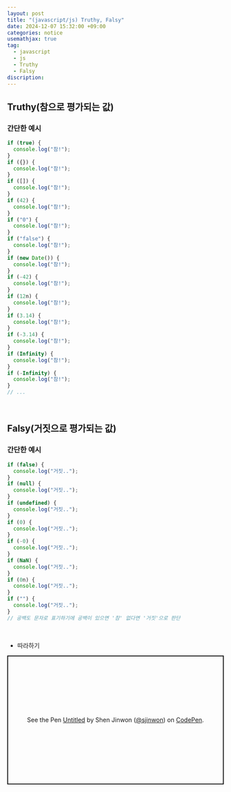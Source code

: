 ```yaml
---
layout: post
title: "(javascript/js) Truthy, Falsy"
date: 2024-12-07 15:32:00 +09:00
categories: notice
usemathjax: true
tag:
  - javascript
  - js
  - Truthy
  - Falsy
discription:
---
```


## Truthy(참으로 평가되는 값)

### 간단한 예시

```js
if (true) {
  console.log("참!");
}
if ({}) {
  console.log("참!");
}
if ([]) {
  console.log("참!");
}
if (42) {
  console.log("참!");
}
if ("0") {
  console.log("참!");
}
if ("false") {
  console.log("참!");
}
if (new Date()) {
  console.log("참!");
}
if (-42) {
  console.log("참!");
}
if (12n) {
  console.log("참!");
}
if (3.14) {
  console.log("참!");
}
if (-3.14) {
  console.log("참!");
}
if (Infinity) {
  console.log("참!");
}
if (-Infinity) {
  console.log("참!");
}
// ...
```

<br>

## Falsy(거짓으로 평가되는 값)

### 간단한 예시

```js
if (false) {
  console.log("거짓..");
}
if (null) {
  console.log("거짓..");
}
if (undefined) {
  console.log("거짓..");
}
if (0) {
  console.log("거짓..");
}
if (-0) {
  console.log("거짓..");
}
if (NaN) {
  console.log("거짓..");
}
if (0n) {
  console.log("거짓..");
}
if ("") {
  console.log("거짓..");
}
// 공백도 문자로 표기하기에 공백이 있으면 '참' 없다면 '거짓'으로 판단
```

<br>

- 따라하기

<p class="codepen" data-height="300" data-default-tab="js,result" data-slug-hash="wBwGzoW" data-pen-title="Untitled" data-user="sjinwon" style="height: 300px; box-sizing: border-box; display: flex; align-items: center; justify-content: center; border: 2px solid; margin: 1em 0; padding: 1em;">
  <span>See the Pen <a href="https://codepen.io/sjinwon/pen/wBwGzoW">
  Untitled</a> by Shen Jinwon (<a href="https://codepen.io/sjinwon">@sjinwon</a>)
  on <a href="https://codepen.io">CodePen</a>.</span>
</p>
<script async src="https://cpwebassets.codepen.io/assets/embed/ei.js"></script>
